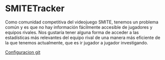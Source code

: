 # SMITETracker

Como comunidad competitiva del videojuego SMITE, tenemos un problema común y es que no hay información fácilmente accesible de jugadores y equipos rivales. Nos gustaría tener alguna forma de acceder a las estadísticas más relevantes del equipo rival de una manera más eficiente de la que tenemos actualmente, que es ir jugador a jugador investigando.

<a href="gitconfiguration.png">Configuracion git</a>

